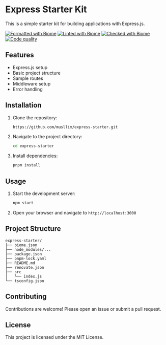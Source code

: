 # Express Starter Kit

This is a simple starter kit for building applications with Express.js.

[![Formatted with Biome](https://img.shields.io/badge/Formatted_with-Biome-60a5fa?style=flat&logo=biome)](https://biomejs.dev/)
[![Linted with Biome](https://img.shields.io/badge/Linted_with-Biome-60a5fa?style=flat&logo=biome)](https://biomejs.dev)
[![Checked with Biome](https://img.shields.io/badge/Checked_with-Biome-60a5fa?style=flat&logo=biome)](https://biomejs.dev)
[![Code quality](https://github.com/musllim/express-starter/actions/workflows/pull_request.yml/badge.svg)](https://github.com/musllim/express-starter/actions/workflows/pull_request.yml)

## Features

- Express.js setup
- Basic project structure
- Sample routes
- Middleware setup
- Error handling

## Installation

1. Clone the repository:
    ```bash
    https://github.com/musllim/express-starter.git
    ```
2. Navigate to the project directory:
    ```bash
    cd express-starter
    ```
3. Install dependencies:
    ```bash
    pnpm install
    ```

## Usage

1. Start the development server:
    ```bash
    npm start
    ```
2. Open your browser and navigate to `http://localhost:3000`

## Project Structure

```
express-starter/
├── biome.json
├── node_modules/...
├── package.json
├── pnpm-lock.yaml
├── README.md
├── renovate.json
├── src
│   └── index.js
└── tsconfig.json
```

## Contributing

Contributions are welcome! Please open an issue or submit a pull request.

## License

This project is licensed under the MIT License.